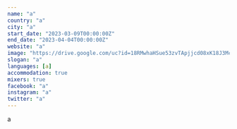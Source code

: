 ```yaml
---
name: "a"
country: "a"
city: "a"
start_date: "2023-03-09T00:00:00Z"
end_date: "2023-04-04T00:00:00Z"
website: "a"
image: "https://drive.google.com/uc?id=18RMwhaHSue53zvTApjjcd08xK18J3McL&export=download"
slogan: "a"
languages: [a]
accommodation: true
mixers: true
facebook: "a"
instagram: "a"
twitter: "a"
---
```


a

